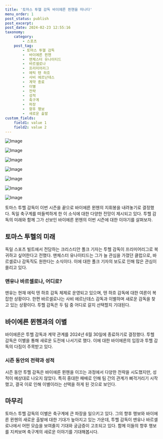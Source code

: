 ```yaml
---
title: '토마스 투헬 감독 바이에른 뮌헨을 떠나다'
menu_order: 1
post_status: publish
post_excerpt: 
post_date: 2024-02-23 12:55:16
taxonomy:
    category:
        - 스포츠
    post_tag:
        - 토마스 투헬 감독
        -  바이에른 뮌헨
        -  맨체스터 유나이티드
        -  바르셀로나
        -  프리미어리그
        -  에릭 텐 하흐
        -  사비 에르난데스
        -  계약 종료
        -  이별
        -  전략
        -  성적
        -  축구계
        -  파장
        -  향후 행보
        -  새로운 출발
custom_fields:
    field1: value 1
    field2: value 2
---
```


![Image](https://imgnews.pstatic.net/image/076/2024/02/23/2024022301001591500215921_20240223085604896.jpg?type=w647)

![Image](https://imgnews.pstatic.net/image/076/2024/02/23/2024022301001591500215922_20240223085604903.jpg?type=w647)

![Image](https://imgnews.pstatic.net/image/076/2024/02/23/2024022301001591500215923_20240223085604907.jpg?type=w647)

![Image](https://imgnews.pstatic.net/image/076/2024/02/23/2024022301001591500215924_20240223085604911.jpg?type=w647)

![Image](https://imgnews.pstatic.net/image/076/2024/02/23/2024022301001591500215925_20240223085604915.jpg?type=w647)

![Image](https://imgnews.pstatic.net/image/076/2024/02/23/2024022301001591500215926_20240223085604919.jpg?type=w647)

![Image](https://imgnews.pstatic.net/image/076/2024/02/23/2024022301001591500215927_20240223085604924.jpg?type=w647)

토마스 투헬 감독이 이번 시즌을 끝으로 바이에른 뮌헨의 지휘봉을 내려놓기로 결정했다. 독일 축구계를 떠들썩하게 한 이 소식에 대한 다양한 전망이 제시되고 있다. 투헬 감독의 미래와 함께 그가 선보인 바이에른 뮌헨의 이번 시즌에 대한 이야기를 살펴보자.
## 토마스 투헬의 미래
독일 스포츠 빌트에서 전담하는 크리스티안 폴크 기자는 투헬 감독이 프리미어리그로 복귀하고 싶어한다고 전했다. 맨체스터 유나이티드는 그가 늘 관심을 가졌던 클럽으로, 바르셀로나 감독직도 원한다는 소식이다. 이에 대한 폴크 기자의 보도로 인해 많은 관심이 쏠리고 있다.
### 맨유나 바르셀로나, 어디로?
맨유는 현재 에릭 텐 하흐 감독 체제로 운영되고 있으며, 텐 하흐 감독에 대한 여론이 복잡한 상황이다. 한편 바르셀로나는 사비 에르난데스 감독과 이별하며 새로운 감독을 찾고 있는 상황이다. 투헬 감독은 두 팀 중 어디로 갈지 선택할지 기대된다.
## 바이에른 뮌헨과의 이별
바이에른은 투헬 감독과 계약 관계를 2024년 6월 30일에 종료하기로 결정했다. 투헬 감독은 이별을 통해 새로운 도전에 나서기로 했다. 이에 대한 바이에른의 입장과 투헬 감독의 다짐이 주목받고 있다.
### 시즌 동안의 전략과 성적
시즌 동안 투헬 감독은 바이에른 뮌헨을 이끄는 과정에서 다양한 전략을 시도했지만, 성적이 예상대로 나오지 않았다. 특히 중대한 패배로 인해 팀 간의 관계가 삐걱거리기 시작했고, 결국 이로 인해 이별이라는 선택을 하게 된 것으로 보인다.
## 마무리
토마스 투헬 감독의 이별은 축구계에 큰 파장을 일으키고 있다. 그의 향후 행보와 바이에른 뮌헨의 새로운 출발에 대한 기대가 높아지고 있는 가운데, 투헬 감독이 맨유나 바르셀로나에서 어떤 모습을 보여줄지 기대와 궁금증이 고조되고 있다. 함께 이들의 향후 행보를 지켜보며 축구계의 새로운 이야기를 기대해봅시다.
